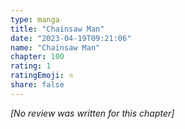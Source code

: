 ```yaml
---
type: manga
title: "Chainsaw Man"
date: "2023-04-19T09:21:06"
name: "Chainsaw Man"
chapter: 100
rating: 1
ratingEmoji: ⭐️
share: false
---
```


_[No review was written for this chapter]_
